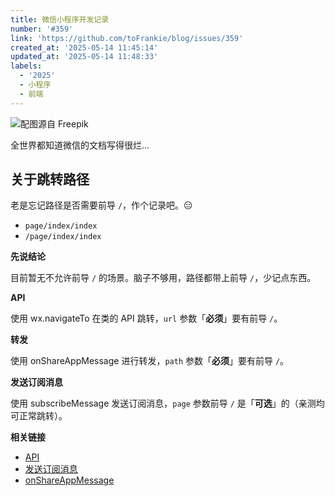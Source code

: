 ```yaml
---
title: 微信小程序开发记录
number: '#359'
link: 'https://github.com/toFrankie/blog/issues/359'
created_at: '2025-05-14 11:45:14'
updated_at: '2025-05-14 11:48:33'
labels:
  - '2025'
  - 小程序
  - 前端
---
```


![配图源自 Freepik](https://cdn.jsdelivr.net/gh/toFrankie/blog@main/images/2025/5/1747194248182.jpg)

全世界都知道微信的文档写得很烂...

## 关于跳转路径

老是忘记路径是否需要前导 `/`，作个记录吧。😑

- `page/index/index`
- `/page/index/index`

**先说结论**

目前暂无不允许前导 `/` 的场景。脑子不够用，路径都带上前导 `/`，少记点东西。

**API**

使用 wx.navigateTo 在类的 API 跳转，`url` 参数「**必须**」要有前导 `/`。

**转发**

使用 onShareAppMessage 进行转发，`path` 参数「**必须**」要有前导 `/`。

**发送订阅消息**

使用 subscribeMessage 发送订阅消息，`page` 参数前导 `/` 是「**可选**」的（亲测均可正常跳转）。

**相关链接**

- [API](https://developers.weixin.qq.com/miniprogram/dev/api/route/wx.navigateTo.html)
- [发送订阅消息](https://developers.weixin.qq.com/miniprogram/dev/OpenApiDoc/mp-message-management/subscribe-message/sendMessage.html)
- [onShareAppMessage](https://developers.weixin.qq.com/miniprogram/dev/reference/api/Page.html#onShareAppMessage-Object-object)

